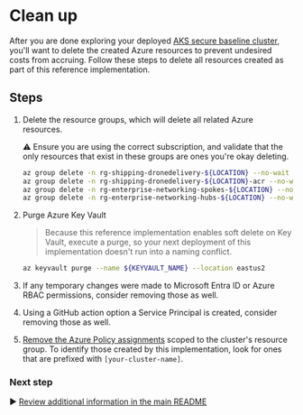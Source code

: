 # Clean up

After you are done exploring your deployed [AKS secure baseline cluster](./), you'll want to delete the created Azure resources to prevent undesired costs from accruing. Follow these steps to delete all resources created as part of this reference implementation.

## Steps

1. Delete the resource groups, which will delete all related Azure resources.

   :warning: Ensure you are using the correct subscription, and validate that the only resources that exist in these groups are ones you're okay deleting.

   ```bash
   az group delete -n rg-shipping-dronedelivery-${LOCATION} --no-wait
   az group delete -n rg-shipping-dronedelivery-${LOCATION}-acr --no-wait
   az group delete -n rg-enterprise-networking-spokes-${LOCATION} --no-wait
   az group delete -n rg-enterprise-networking-hubs-${LOCATION} --no-wait
   ```

1. Purge Azure Key Vault

   > Because this reference implementation enables soft delete on Key Vault, execute a purge, so your next deployment of this implementation doesn't run into a naming conflict.

   ```bash
   az keyvault purge --name ${KEYVAULT_NAME} --location eastus2
   ```

1. If any temporary changes were made to Microsoft Entra ID or Azure RBAC permissions, consider removing those as well. 

1. Using a GitHub action option a Service Principal is created, consider removing those as well.

1. [Remove the Azure Policy assignments](https://portal.azure.com/#blade/Microsoft_Azure_Policy/PolicyMenuBlade/Compliance) scoped to the cluster's resource group. To identify those created by this implementation, look for ones that are prefixed with `[your-cluster-name]`.

### Next step

:arrow_forward: [Review additional information in the main README](./README.md#broom-clean-up-resources)
